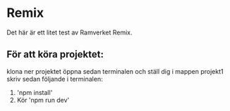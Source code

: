 # Remix

Det här är ett litet test av Ramverket Remix.

## För att köra projektet:

klona ner projektet öppna sedan terminalen och ställ dig i mappen projekt1
skriv sedan följande i terminalen:

1. 'npm install'
2. Kör 'npm run dev'
